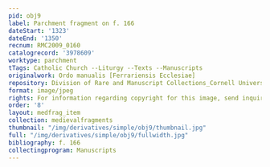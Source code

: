 ```yaml
---
pid: obj9
label: Parchment fragment on f. 166
dateStart: '1323'
dateEnd: '1350'
recnum: RMC2009_0160
catalogrecord: '3978609'
worktype: parchment
tTags: Catholic Church --Liturgy --Texts --Manuscripts
originalwork: Ordo manualis [Ferrariensis Ecclesiae]
repository: Division of Rare and Manuscript Collections_Cornell University Library
format: image/jpeg
rights: For information regarding copyright for this image, send inquiries to rarerepro@cornell.edu
order: '8'
layout: medfrag_item
collection: medievalfragments
thumbnail: "/img/derivatives/simple/obj9/thumbnail.jpg"
full: "/img/derivatives/simple/obj9/fullwidth.jpg"
bibliography: f. 166
collectingprogram: Manuscripts
---
```

